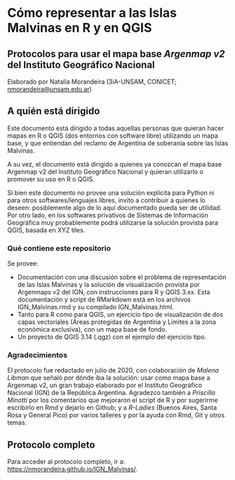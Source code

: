 # Cómo representar a las Islas Malvinas en R y en QGIS
## Protocolos para usar el mapa base _Argenmap v2_ del Instituto Geográfico Nacional

Elaborado por Natalia Morandeira (3iA-UNSAM, CONICET; nmorandeira@unsam.edu.ar)

## A quién está dirigido
Este documento está dirigido a todas aquellas personas que quieran hacer mapas en R o QGIS (dos entornos con software libre) utilizando un mapa base, y que entiendan del reclamo de Argentina de soberanía sobre las Islas Malvinas.

A su vez, el documento está dirigido a quienes ya conozcan el mapa base Argenmap v2 del Instituto Geográfico Nacional y quieran utilizarlo o promover su uso en R o QGIS.

Si bien este documento no provee una solución explícita para Python ni para otros softwares/lenguajes libres, invito a contribuir a quienes lo deseen: posiblemente algo de lo aquí documentado pueda ser de utilidad. Por otro lado, en los softwares privativos de Sistemas de Información Geográfica muy probablemente podrá utilizarse la solución provista para QGIS, basada en XYZ tiles.

### Qué contiene este repositorio
Se provee:
- Documentación con una discusión sobre el problema de representación de las Islas Malvinas y la solución de visualización provista por Argenmaps v2 del IGN, con instrucciones para R y QGIS 3.xx. Esta documentación y script de RMarkdown está en los archivos IGN_Malvinas.rmd y su compilado IGN_Malvinas.html. 
- Tanto para R como para QGIS, un ejercicio tipo de visualización de dos capas vectoriales (Áreas protegidas de Argentina y Límites a la zona económica exclusiva), con un mapa base de fondo.
- Un proyecto de QGIS 3.14 (.qgz) con el ejemplo del ejercicio tipo.

### Agradecimientos
El protocolo fue redactado en julio de 2020, con colaboración de *Malena Libman* que señaló por dónde iba la solución: usar como mapa base a Argenmap v2, un gran trabajo elaborado por el Instituto Geográfico Nacional (IGN) de la República Argentina. Agradezco también a *Priscilla Minotti* por los comentarios que mejoraron el script de R y por sugerirme escribirlo en Rmd y dejarlo en Github; y a *R-Ladies* (Buenos Aires, Santa Rosa y General Pico) por varios talleres y por la ayuda con Rmd, Git y otros temas. 

## Protocolo completo
Para acceder al protocolo completo, ir a: <https://nmorandeira.github.io/IGN_Malvinas/>.
